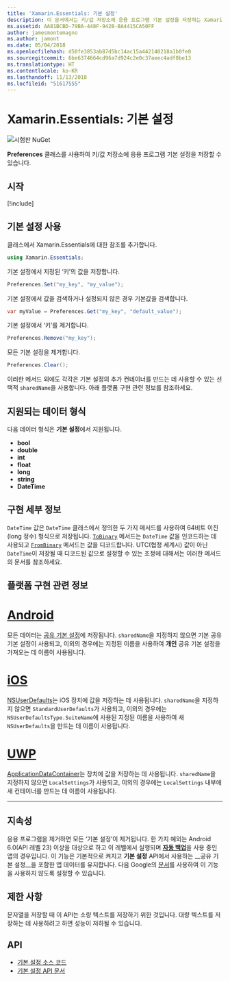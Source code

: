 ```yaml
---
title: 'Xamarin.Essentials: 기본 설정'
description: 이 문서에서는 키/값 저장소에 응용 프로그램 기본 설정을 저장하는 Xamarin.Essentials의 Preferences 클래스를 설명합니다. 또한 해당 클래스 및 저장할 수 있는 데이터 형식을 사용하는 방법을 설명합니다.
ms.assetid: AA81BCBD-79BA-448F-942B-BA4415CA50FF
author: jamesmontemagno
ms.author: jamont
ms.date: 05/04/2018
ms.openlocfilehash: d50fe3853ab87d5bc14ac15a442140218a1b0fe0
ms.sourcegitcommit: 6be6374664cd96a7d924c2e0c37aeec4adf8be13
ms.translationtype: HT
ms.contentlocale: ko-KR
ms.lasthandoff: 11/13/2018
ms.locfileid: "51617555"
---
```

# <a name="xamarinessentials-preferences"></a>Xamarin.Essentials: 기본 설정

![시험판 NuGet](~/media/shared/pre-release.png)

**Preferences** 클래스를 사용하여 키/값 저장소에 응용 프로그램 기본 설정을 저장할 수 있습니다.

## <a name="get-started"></a>시작

[!include[](~/essentials/includes/get-started.md)]

## <a name="using-preferences"></a>기본 설정 사용

클래스에서 Xamarin.Essentials에 대한 참조를 추가합니다.

```csharp
using Xamarin.Essentials;
```

기본 설정에서 지정된 ‘키’의 값을 저장합니다.

```csharp
Preferences.Set("my_key", "my_value");
```

기본 설정에서 값을 검색하거나 설정되지 않은 경우 기본값을 검색합니다.

```csharp
var myValue = Preferences.Get("my_key", "default_value");
```

기본 설정에서 ‘키’를 제거합니다.

```csharp
Preferences.Remove("my_key");
```

모든 기본 설정을 제거합니다.

```csharp
Preferences.Clear();
```

이러한 메서드 외에도 각각은 기본 설정의 추가 컨테이너를 만드는 데 사용할 수 있는 선택적 `sharedName`을 사용합니다. 아래 플랫폼 구현 관련 정보를 참조하세요.

## <a name="supported-data-types"></a>지원되는 데이터 형식

다음 데이터 형식은 **기본 설정**에서 지원됩니다.

- **bool**
- **double**
- **int**
- **float**
- **long**
- **string**
- **DateTime**

## <a name="implementation-details"></a>구현 세부 정보

`DateTime` 값은 `DateTime` 클래스에서 정의한 두 가지 메서드를 사용하여 64비트 이진(long 정수) 형식으로 저장됩니다. [`ToBinary`](xref:System.DateTime.ToBinary) 메서드는 `DateTime` 값을 인코드하는 데 사용되고 [`FromBinary`](xref:System.DateTime.FromBinary(System.Int64)) 메서드는 값을 디코드합니다. UTC(협정 세계시) 값이 아닌 `DateTime`이 저장될 때 디코드된 값으로 설정할 수 있는 조정에 대해서는 이러한 메서드의 문서를 참조하세요.

## <a name="platform-implementation-specifics"></a>플랫폼 구현 관련 정보

# <a name="androidtabandroid"></a>[Android](#tab/android)

모든 데이터는 [공유 기본 설정](https://developer.android.com/training/data-storage/shared-preferences.html)에 저장됩니다. `sharedName`을 지정하지 않으면 기본 공유 기본 설정이 사용되고, 이외의 경우에는 지정된 이름을 사용하여 **개인** 공유 기본 설정을 가져오는 데 이름이 사용됩니다.

# <a name="iostabios"></a>[iOS](#tab/ios)

[NSUserDefaults](https://docs.microsoft.com/xamarin/ios/app-fundamentals/user-defaults)는 iOS 장치에 값을 저장하는 데 사용됩니다. `sharedName`을 지정하지 않으면 `StandardUserDefaults`가 사용되고, 이외의 경우에는 `NSUserDefaultsType.SuiteName`에 사용된 지정된 이름을 사용하여 새 `NSUserDefaults`을 만드는 데 이름이 사용됩니다.

# <a name="uwptabuwp"></a>[UWP](#tab/uwp)

[ApplicationDataContainer](https://docs.microsoft.com/uwp/api/windows.storage.applicationdatacontainer)는 장치에 값을 저장하는 데 사용됩니다. `sharedName`을 지정하지 않으면 `LocalSettings`가 사용되고, 이외의 경우에는 `LocalSettings` 내부에 새 컨테이너를 만드는 데 이름이 사용됩니다.

--------------

## <a name="persistence"></a>지속성

응용 프로그램을 제거하면 모든 ‘기본 설정’이 제거됩니다. 한 가지 예외는 Android 6.0(API 레벨 23) 이상을 대상으로 하고 이 레벨에서 실행되며 [__자동 백업__](https://developer.android.com/guide/topics/data/autobackup)을 사용 중인 앱의 경우입니다. 이 기능은 기본적으로 켜지고 **기본 설정** API에서 사용하는 __공유 기본 설정__을 포함한 앱 데이터를 유지합니다. 다음 Google의 [문서](https://developer.android.com/guide/topics/data/autobackup)를 사용하여 이 기능을 사용하지 않도록 설정할 수 있습니다.

## <a name="limitations"></a>제한 사항

문자열을 저장할 때 이 API는 소량 텍스트를 저장하기 위한 것입니다.  대량 텍스트를 저장하는 데 사용하려고 하면 성능이 저하될 수 있습니다.

## <a name="api"></a>API

- [기본 설정 소스 코드](https://github.com/xamarin/Essentials/tree/master/Xamarin.Essentials/Preferences)
- [기본 설정 API 문서](xref:Xamarin.Essentials.Preferences)
